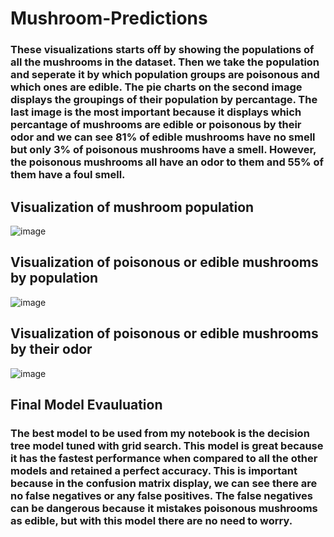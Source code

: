 # Mushroom-Predictions
### These visualizations starts off by showing the populations of all the mushrooms in the dataset. Then we take the population and seperate it by which population groups are poisonous and which ones are edible. The pie charts on the second image displays the groupings of their population by percantage. The last image is the most important because it displays which percantage of mushrooms are edible or poisonous by their odor and we can see 81% of edible mushrooms have no smell but only 3% of poisonous mushrooms have a smell. However, the poisonous mushrooms all have an odor to them and 55% of them have a foul smell.
## Visualization of mushroom population
![image](https://user-images.githubusercontent.com/111465865/197087895-0b1dca9d-d1e0-41e3-863f-825da7cfb904.png)
## Visualization of poisonous or edible mushrooms by population
![image](https://user-images.githubusercontent.com/111465865/197088383-d9c76cd6-bf1c-4346-989f-bf3cae5c9779.png)
## Visualization of poisonous or edible mushrooms by their odor
![image](https://user-images.githubusercontent.com/111465865/198547127-3ab4c4cd-9e01-4e13-95ba-1da3f64140bf.png)
## Final Model Evauluation
### The best model to be used from my notebook is the decision tree model tuned with grid search. This model is great because it has the fastest performance when compared to all the other models and retained a perfect accuracy. This is important because in the confusion matrix display, we can see there are no false negatives or any false positives. The false negatives can be dangerous because it mistakes poisonous mushrooms as edible, but with this model there are no need to worry.
